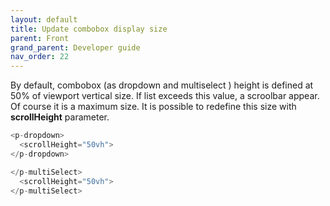 ```yaml
---
layout: default
title: Update combobox display size
parent: Front
grand_parent: Developer guide
nav_order: 22
---
```


By default, combobox (as dropdown and multiselect ) height is defined at 50% of viewport vertical size. If list exceeds this value, a scroolbar appear. Of course it is a maximum size.
It is possible to redefine this size with **scrollHeight** parameter.

```ts
<p-dropdown>
  <scrollHeight="50vh">
</p-dropdown>
```

```ts
</p-multiSelect>
  <scrollHeight="50vh">
</p-multiSelect>
```

